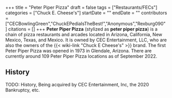 +++
title = "Peter Piper Pizza"
draft = false
tags = ["Restaurants/FECs"]
categories = ["Chuck E. Cheese's"]
startDate = ""
endDate = ""
contributors = ["CECBowlingGreen","ChuckEPediaIsTheBest!","Anonymous","Rexburg090"]
citations = []
+++
**Peter Piper Pizza** (stylized as **peter piper pizza**) is a chain of pizza restaurants and arcades located in Arizona, California, New Mexico, Texas, and Mexico. It is owned by CEC Entertainment, LLC, who are also the owners of the {{< wiki-link "Chuck E Cheese's" >}} brand. The first Peter Piper Pizza was opened in 1973 in Glendale, Arizona.
There are currently around 109 Peter Piper Pizza locations as of September 2022.

## History

TODO: History, Being acquired by CEC Entertainment, Inc, the 2020 Bankruptcy, etc.
